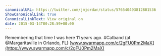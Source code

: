 ```yaml
---
canonicalURL: https://twitter.com/jmjordan/status/576540493812801536
ShowCanonicalLink: true
CanonicalLinkText: View original on
date: 2015-03-14T00:28:59+00:00
---
```

Remembering that time I was here 11 years ago. #Catband (at @Margaritaville in Orlando, FL) [www.swarmapp.com/c/2gFU0Pm2MaX](https://www.swarmapp.com/c/2gFU0Pm2MaX)